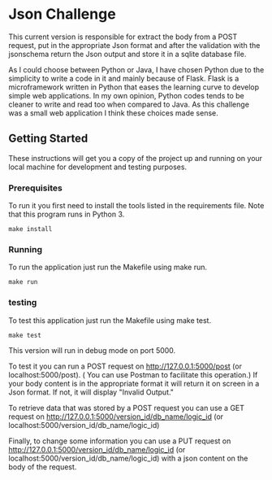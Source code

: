# Json Challenge

This current version is responsible for extract the body from a POST request, put in the appropriate Json format and after the validation with the jsonschema return the Json output and store it in a sqlite database file.

As I could choose between Python or Java, I have chosen Python due to the simplicity to write a code in it and mainly because of Flask. Flask is a microframework written in Python that eases the learning curve to develop simple web applications. In my own opinion, Python codes tends to be cleaner to write and read too when compared to Java. As this challenge was a small web application I think these choices made sense.

## Getting Started

These instructions will get you a copy of the project up and running on your local machine for development and testing purposes.

### Prerequisites

To run it you first need to install the tools listed in the requirements file.
Note that this program runs in Python 3.

```
make install
```

### Running

To run the application just run the Makefile using make run.

```
make run
```

### testing

To test this application just run the Makefile using make test.

```
make test
```


This version will run in debug mode on port 5000.

To test it you can run a POST request on http://127.0.0.1:5000/post (or localhost:5000/post). ( You can use Postman to facilitate this operation.)
If your body content is in the appropriate format it will return it on screen in a Json format.
If not, it will display "Invalid Output."

To retrieve data that was stored by a POST request you can use a GET request on http://127.0.0.1:5000/version_id/db_name/logic_id (or localhost:5000/version_id/db_name/logic_id)

Finally, to change some information you can use a PUT request on http://127.0.0.1:5000/version_id/db_name/logic_id (or localhost:5000/version_id/db_name/logic_id) with a json content on the body of the request.
